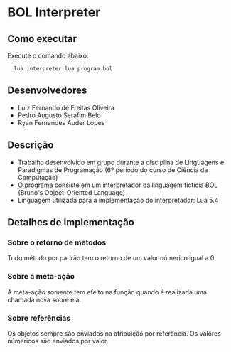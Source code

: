 # BOL Interpreter

## Como executar

Execute o comando abaixo:

```
  lua interpreter.lua program.bol
```


## Desenvolvedores

- Luiz Fernando de Freitas Oliveira
- Pedro Augusto Serafim Belo
- Ryan Fernandes Auder Lopes

## Descrição

- Trabalho desenvolvido em grupo durante a disciplina de Linguagens e Paradigmas de Programação (6º período do curso de Ciência da Computação)
- O programa consiste em um interpretador da linguagem fictícia BOL (Bruno's Object-Oriented Language)
- Linguagem utilizada para a implementação do interpretador: Lua 5.4

## Detalhes de Implementação

### Sobre o retorno de métodos

Todo método por padrão tem o retorno de um valor númerico igual a 0

### Sobre a meta-ação

A meta-ação somente tem efeito na função quando é realizada uma chamada nova sobre ela.

### Sobre referências

Os objetos sempre são enviados na atribuição por referência.
Os valores númericos são enviados por valor.